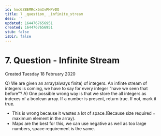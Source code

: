```yaml
---
id: hnc6ZBEMRcx5mIvPHPvDQ
title: 7 _question_ _infinite_stream
desc: ''
updated: 1644767656951
created: 1644767656951
stub: false
isDir: false
---
```

# 7. Question - Infinite Stream
Created Tuesday 18 February 2020

Q) We are given an array(always finite) of integers. An infinte stream of integers is coming, we have to say for every integer "have we seen that before"?
A) One possible wrong way is that we store the all integers as indexes of a boolean array. If a number is present, return true. If not, mark it true.

* This is wrong because it wastes a lot of space.(Because size required = maximum element in the array).
* Maps are the best for this, we can use negative as well as too large numbers, space requirement is the same.



